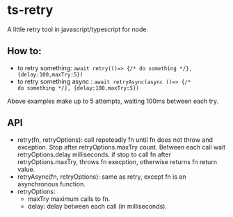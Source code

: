 # ts-retry
A little retry tool in javascript/typescript for node.

## How to:
* to retry something: <code>await retry(()=> {/* do something */}, {delay:100,maxTry:5})</code>
* to retry something async : <code>await retryAsync(async ()=> {/* do something */}, {delay:100,maxTry:5})</code>

Above examples make up to 5 attempts, waiting 100ms between each try.

## API
* retry(fn, retryOptions): call repeteadly fn until fn does not throw and exception. Stop after retryOptions.maxTry count. Between each call wait retryOptions.delay milliseconds.
if stop to call fn after retryOptions.maxTry, throws fn execption, otherwise returns fn return value.
* retryAsync(fn, retryOptions): same as retry, except fn is an asynchronous function.
* retryOptions:
  - maxTry maximum calls to fn.
  - delay: delay between each call (in milliseconds).

